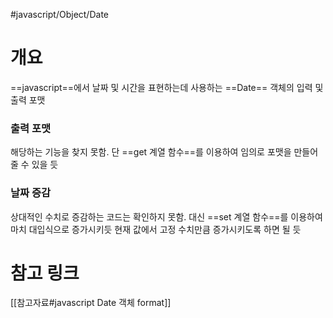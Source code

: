 #javascript/Object/Date

# 개요
==javascript==에서 날짜 및 시간을 표현하는데 사용하는 ==Date== 객체의 입력 및 출력 포맷

### 출력 포맷
해당하는 기능을 찾지 못함. 단 ==get 계열 함수==를 이용하여 임의로 포맷을 만들어줄 수 있을 듯
### 날짜 증감
상대적인 수치로 증감하는 코드는 확인하지 못함. 대신 ==set 계열 함수==를 이용하여 마치 대입식으로 증가시키듯 현재 값에서 고정 수치만큼 증가시키도록 하면 될 듯

# 참고 링크
[[참고자료#javascript Date 객체 format]]